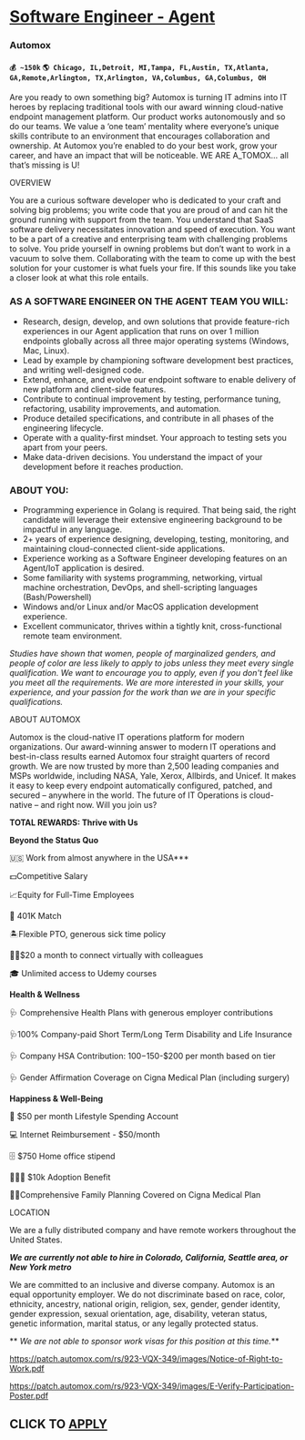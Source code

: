 # [Software Engineer - Agent](https://www.remotewlb.com/apply/software-engineer-agent-64676)  
### Automox  
#### `💰 ~150k` `🌎 Chicago, IL,Detroit, MI,Tampa, FL,Austin, TX,Atlanta, GA,Remote,Arlington, TX,Arlington, VA,Columbus, GA,Columbus, OH`  

Are you ready to own something big? Automox is turning IT admins into IT heroes by replacing traditional tools with our award winning cloud-native endpoint management platform. Our product works autonomously and so do our teams. We value a ‘one team’ mentality where everyone’s unique skills contribute to an environment that encourages collaboration and ownership. At Automox you’re enabled to do your best work, grow your career, and have an impact that will be noticeable. WE ARE A_TOMOX… all that’s missing is U!

  

OVERVIEW

You are a curious software developer who is dedicated to your craft and solving big problems; you write code that you are proud of and can hit the ground running with support from the team. You understand that SaaS software delivery necessitates innovation and speed of execution. You want to be a part of a creative and enterprising team with challenging problems to solve. You pride yourself in owning problems but don’t want to work in a vacuum to solve them. Collaborating with the team to come up with the best solution for your customer is what fuels your fire. If this sounds like you take a closer look at what this role entails.

### AS A SOFTWARE ENGINEER ON THE AGENT TEAM YOU WILL:

  * Research, design, develop, and own solutions that provide feature-rich experiences in our Agent application that runs on over 1 million endpoints globally across all three major operating systems (Windows, Mac, Linux).
  * Lead by example by championing software development best practices, and writing well-designed code.
  * Extend, enhance, and evolve our endpoint software to enable delivery of new platform and client-side features.
  * Contribute to continual improvement by testing, performance tuning, refactoring, usability improvements, and automation.
  * Produce detailed specifications, and contribute in all phases of the engineering lifecycle.
  * Operate with a quality-first mindset. Your approach to testing sets you apart from your peers.
  * Make data-driven decisions. You understand the impact of your development before it reaches production.

  

### ABOUT YOU:

  * Programming experience in Golang is required. That being said, the right candidate will leverage their extensive engineering background to be impactful in any language.
  * 2+ years of experience designing, developing, testing, monitoring, and maintaining cloud-connected client-side applications.
  * Experience working as a Software Engineer developing features on an Agent/IoT application is desired.
  * Some familiarity with systems programming, networking, virtual machine orchestration, DevOps, and shell-scripting languages (Bash/Powershell) 
  * Windows and/or Linux and/or MacOS application development experience.
  * Excellent communicator, thrives within a tightly knit, cross-functional remote team environment.

  

 _Studies have shown that women, people of marginalized genders, and people of color are less likely to apply to jobs unless they meet every single qualification. We want to encourage you to apply, even if you don't feel like you meet all the requirements. We are more interested in your skills, your experience, and your passion for the work than we are in your specific qualifications._

  

ABOUT AUTOMOX

Automox is the cloud-native IT operations platform for modern organizations. Our award-winning answer to modern IT operations and best-in-class results earned Automox four straight quarters of record growth. We are now trusted by more than 2,500 leading companies and MSPs worldwide, including NASA, Yale, Xerox, Allbirds, and Unicef. It makes it easy to keep every endpoint automatically configured, patched, and secured – anywhere in the world. The future of IT Operations is cloud-native – and right now. Will you join us?

  

 **TOTAL REWARDS: Thrive with Us**

 **Beyond the Status Quo**

🇺🇸 Work from almost anywhere in the USA***

💵Competitive Salary

📈Equity for Full-Time Employees

🏦 401K Match

🏝Flexible PTO, generous sick time policy

👋🏽$20 a month to connect virtually with colleagues

🎓 Unlimited access to Udemy courses

  

**Health & Wellness**

🩺 Comprehensive Health Plans with generous employer contributions

🩺100% Company-paid Short Term/Long Term Disability and Life Insurance

🩺 Company HSA Contribution: $100-$150-$200 per month based on tier

🩺 Gender Affirmation Coverage on Cigna Medical Plan (including surgery)

  

 **Happiness & Well-Being**

🎁 $50 per month Lifestyle Spending Account

💻 Internet Reimbursement - $50/month

🗄 $750 Home office stipend

👨‍👧‍👦 $10k Adoption Benefit

🤰🏽Comprehensive Family Planning Covered on Cigna Medical Plan

  

  

LOCATION

We are a fully distributed company and have remote workers throughout the United States.

***We are currently not able to hire in Colorado, California, Seattle area, or New York metro***

  

We are committed to an inclusive and diverse company. Automox is an equal opportunity employer. We do not discriminate based on race, color, ethnicity, ancestry, national origin, religion, sex, gender, gender identity, gender expression, sexual orientation, age, disability, veteran status, genetic information, marital status, or any legally protected status.

  

 ** _We are not able to sponsor work visas for this position at this time._**

  

https://patch.automox.com/rs/923-VQX-349/images/Notice-of-Right-to-Work.pdf

https://patch.automox.com/rs/923-VQX-349/images/E-Verify-Participation-Poster.pdf

  
## CLICK TO [APPLY](https://www.remotewlb.com/apply/software-engineer-agent-64676)

